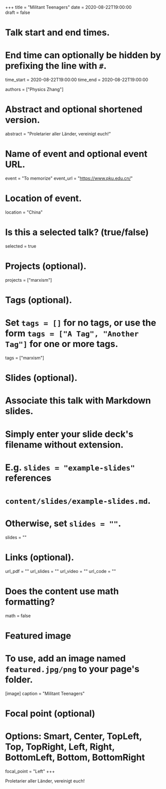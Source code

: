 +++
title = "Militant Teenagers"
date = 2020-08-22T19:00:00  
draft = false

# Talk start and end times.
#   End time can optionally be hidden by prefixing the line with `#`.
time_start = 2020-08-22T19:00:00 
time_end = 2020-08-22T19:00:00 

authors = ["Physics Zhang"]

# Abstract and optional shortened version.
abstract = "Proletarier aller Länder, vereinigt euch!"

# Name of event and optional event URL.
event = "To memorize"
event_url = "https://www.pku.edu.cn/"

# Location of event.
location = "China"

# Is this a selected talk? (true/false)
selected = true

# Projects (optional).
projects = ["marxism"]

# Tags (optional).
#   Set `tags = []` for no tags, or use the form `tags = ["A Tag", "Another Tag"]` for one or more tags.
tags = ["marxism"]

# Slides (optional).
#   Associate this talk with Markdown slides.
#   Simply enter your slide deck's filename without extension.
#   E.g. `slides = "example-slides"` references 
#   `content/slides/example-slides.md`.
#   Otherwise, set `slides = ""`.
slides = ""

# Links (optional).
url_pdf = ""
url_slides = ""
url_video = ""
url_code = ""

# Does the content use math formatting?
math = false

# Featured image
# To use, add an image named `featured.jpg/png` to your page's folder. 
[image]
  caption = "Militant Teenagers"

  # Focal point (optional)
  # Options: Smart, Center, TopLeft, Top, TopRight, Left, Right, BottomLeft, Bottom, BottomRight
  focal_point = "Left"
+++

Proletarier aller Länder, vereinigt euch!
